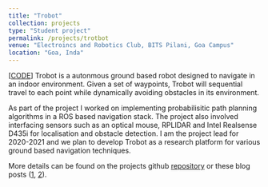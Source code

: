 ```yaml
---
title: "Trobot"
collection: projects
type: "Student project"
permalink: /projects/trotbot
venue: "Electroincs and Robotics Club, BITS Pilani, Goa Campus"
location: "Goa, Inda"
---
```


[[CODE](https://github.com/ERC-BPGC/Trotbot)] Trobot is a autonmous ground based robot designed to navigate in an indoor environment. Given a set of waypoints, Trobot will sequential travel to each point while dynamically avoiding obstacles in its environment.

As part of the project I worked on implementing probabilisitic path planning algorithms in a ROS based navigation stack. The project also involved interfacing sensors such as an optical mouse, RPLIDAR and Intel Realsense D435i for localisation and obstacle detection. I am the project lead for 2020-2021 and we plan to develop Trobot as a research platform for various ground based navigation techniques.

More details can be found on the projects github [repository](https://github.com/ERC-BPGC/Trotbot) or these blog posts ([1](https://www.facebook.com/SandboxBPGC/posts/2620447454841534), [2](https://forum.bpgc-cte.org/d/101-trotbot-the-autonomous-delivery-bot)).
